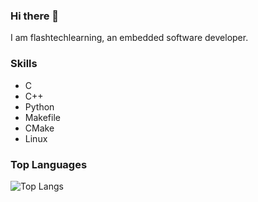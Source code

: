 ### Hi there 👋

I am flashtechlearning, an embedded software developer.

### Skills

- C 
- C++
- Python
- Makefile
- CMake
- Linux

### Top Languages

![Top Langs](https://github-readme-stats.vercel.app/api/top-langs/?username=flashtechlearning&theme=tokyonight)
